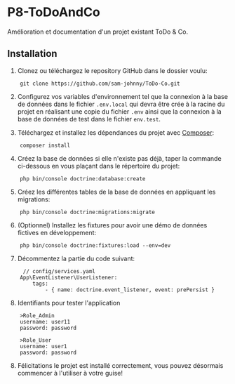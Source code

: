 # P8-ToDoAndCo

Amélioration et documentation d'un projet existant ToDo & Co.

## Installation
1. Clonez ou téléchargez le repository GitHub dans le dossier voulu:
```
    git clone https://github.com/sam-johnny/ToDo-Co.git
```
2. Configurez vos variables d'environnement tel que la connexion à la base de données dans le fichier `.env.local` qui devra être crée à la racine du projet en réalisant une copie du fichier `.env` ainsi que la connexion à la base de données de test dans le fichier `env.test`.

3. Téléchargez et installez les dépendances du projet avec [Composer](https://getcomposer.org/download/):
```
    composer install
```
4. Créez la base de données si elle n'existe pas déjà, taper la commande ci-dessous en vous plaçant dans le répertoire du projet:
```
    php bin/console doctrine:database:create
```
5. Créez les différentes tables de la base de données en appliquant les migrations:
```
    php bin/console doctrine:migrations:migrate
```
6. (Optionnel) Installez les fixtures pour avoir une démo de données fictives en développement:
```
    php bin/console doctrine:fixtures:load --env=dev
```
7. Décommentez la partie du code suivant:
```
     // config/services.yaml
    App\EventListener\UserListener:
        tags:
            - { name: doctrine.event_listener, event: prePersist }
```
8. Identifiants pour tester l'application
```
    >Role_Admin
    username: user11
    password: password
    
    >Role_User
    username: user1
    password: password
```
8. Félicitations le projet est installé correctement, vous pouvez désormais commencer à l'utiliser à votre guise!

